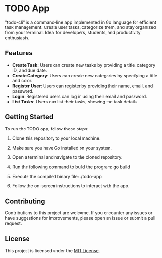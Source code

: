 # TODO App
"todo-cli" is a command-line app implemented in Go language for efficient task management. Create user tasks, categorize them, and stay organized from your terminal. Ideal for developers, students, and productivity enthusiasts.

## Features

- **Create Task**: Users can create new tasks by providing a title, category ID, and due date.
- **Create Category**: Users can create new categories by specifying a title and color.
- **Register User**: Users can register by providing their name, email, and password.
- **Login**: Registered users can log in using their email and password.
- **List Tasks**: Users can list their tasks, showing the task details.

## Getting Started

To run the TODO app, follow these steps:

1. Clone this repository to your local machine.
2. Make sure you have Go installed on your system.
3. Open a terminal and navigate to the cloned repository.
4. Run the following command to build the program:
go build

5. Execute the compiled binary file:
./todo-app


6. Follow the on-screen instructions to interact with the app.

## Contributing

Contributions to this project are welcome. If you encounter any issues or have suggestions for improvements, please open an issue or submit a pull request.

## License

This project is licensed under the [MIT License](LICENSE).
